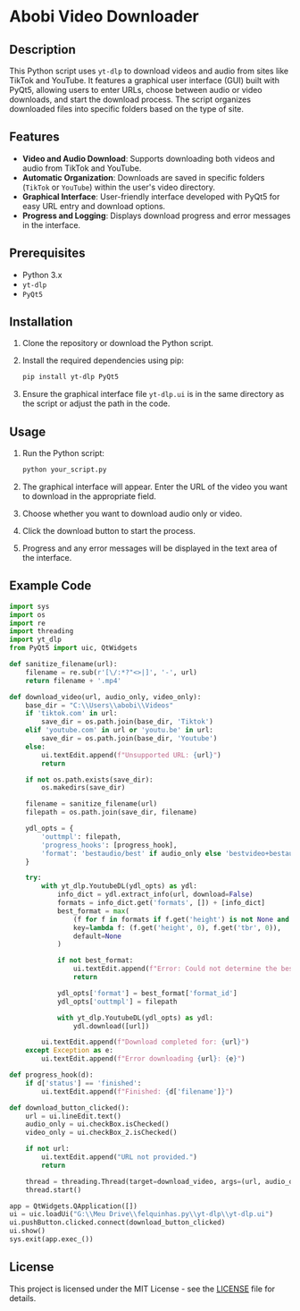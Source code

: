 # Abobi Video Downloader

## Description

This Python script uses `yt-dlp` to download videos and audio from sites like TikTok and YouTube. It features a graphical user interface (GUI) built with PyQt5, allowing users to enter URLs, choose between audio or video downloads, and start the download process. The script organizes downloaded files into specific folders based on the type of site.

## Features

- **Video and Audio Download**: Supports downloading both videos and audio from TikTok and YouTube.
- **Automatic Organization**: Downloads are saved in specific folders (`TikTok` or `YouTube`) within the user's video directory.
- **Graphical Interface**: User-friendly interface developed with PyQt5 for easy URL entry and download options.
- **Progress and Logging**: Displays download progress and error messages in the interface.

## Prerequisites

- Python 3.x
- `yt-dlp`
- `PyQt5`

## Installation

1. Clone the repository or download the Python script.
2. Install the required dependencies using pip:

   ```bash
   pip install yt-dlp PyQt5
   ```

3. Ensure the graphical interface file `yt-dlp.ui` is in the same directory as the script or adjust the path in the code.

## Usage

1. Run the Python script:

   ```bash
   python your_script.py
   ```

2. The graphical interface will appear. Enter the URL of the video you want to download in the appropriate field.
3. Choose whether you want to download audio only or video.
4. Click the download button to start the process.
5. Progress and any error messages will be displayed in the text area of the interface.

## Example Code

```python
import sys
import os
import re
import threading
import yt_dlp
from PyQt5 import uic, QtWidgets

def sanitize_filename(url):
    filename = re.sub(r'[\/:*?"<>|]', '-', url)
    return filename + '.mp4'

def download_video(url, audio_only, video_only):
    base_dir = "C:\\Users\\abobi\\Videos"
    if 'tiktok.com' in url:
        save_dir = os.path.join(base_dir, 'Tiktok')
    elif 'youtube.com' in url or 'youtu.be' in url:
        save_dir = os.path.join(base_dir, 'Youtube')
    else:
        ui.textEdit.append(f"Unsupported URL: {url}")
        return

    if not os.path.exists(save_dir):
        os.makedirs(save_dir)

    filename = sanitize_filename(url)
    filepath = os.path.join(save_dir, filename)

    ydl_opts = {
        'outtmpl': filepath,
        'progress_hooks': [progress_hook],
        'format': 'bestaudio/best' if audio_only else 'bestvideo+bestaudio/best' if video_only else 'best'
    }

    try:
        with yt_dlp.YoutubeDL(ydl_opts) as ydl:
            info_dict = ydl.extract_info(url, download=False)
            formats = info_dict.get('formats', []) + [info_dict]
            best_format = max(
                (f for f in formats if f.get('height') is not None and f.get('tbr') is not None),
                key=lambda f: (f.get('height', 0), f.get('tbr', 0)),
                default=None
            )

            if not best_format:
                ui.textEdit.append(f"Error: Could not determine the best format for {url}")
                return

            ydl_opts['format'] = best_format['format_id']
            ydl_opts['outtmpl'] = filepath

            with yt_dlp.YoutubeDL(ydl_opts) as ydl:
                ydl.download([url])

        ui.textEdit.append(f"Download completed for: {url}")
    except Exception as e:
        ui.textEdit.append(f"Error downloading {url}: {e}")

def progress_hook(d):
    if d['status'] == 'finished':
        ui.textEdit.append(f"Finished: {d['filename']}")

def download_button_clicked():
    url = ui.lineEdit.text()
    audio_only = ui.checkBox.isChecked()
    video_only = ui.checkBox_2.isChecked()

    if not url:
        ui.textEdit.append("URL not provided.")
        return

    thread = threading.Thread(target=download_video, args=(url, audio_only, video_only))
    thread.start()

app = QtWidgets.QApplication([])
ui = uic.loadUi("G:\\Meu Drive\\felquinhas.py\\yt-dlp\\yt-dlp.ui")
ui.pushButton.clicked.connect(download_button_clicked)
ui.show()
sys.exit(app.exec_())
```

## License

This project is licensed under the MIT License - see the [LICENSE](LICENSE) file for details.
